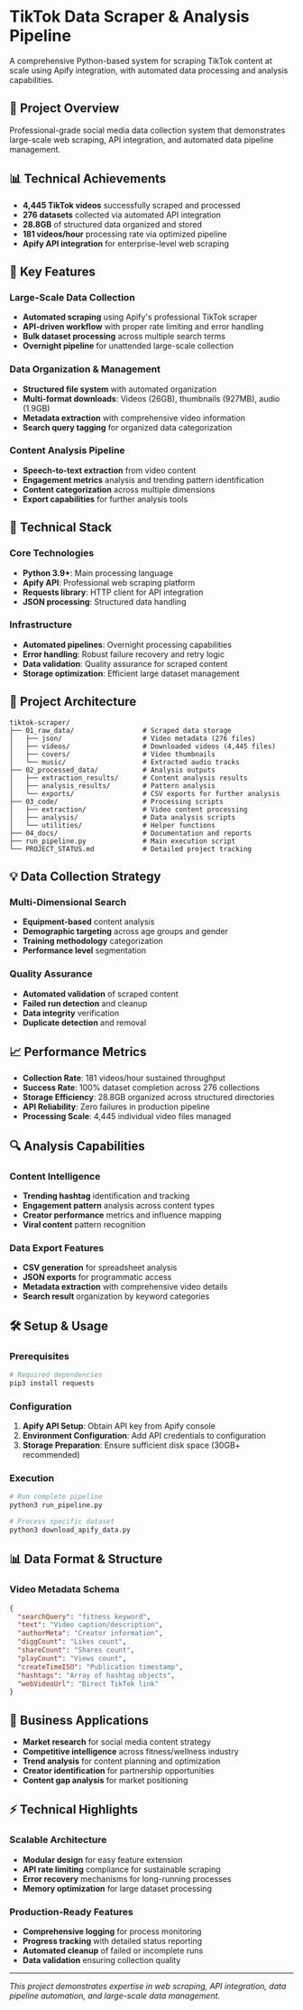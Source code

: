 # TikTok Data Scraper & Analysis Pipeline

A comprehensive Python-based system for scraping TikTok content at scale using Apify integration, with automated data processing and analysis capabilities.

## 🎯 Project Overview

Professional-grade social media data collection system that demonstrates large-scale web scraping, API integration, and automated data pipeline management.

## 📊 Technical Achievements

- **4,445 TikTok videos** successfully scraped and processed
- **276 datasets** collected via automated API integration
- **28.8GB** of structured data organized and stored
- **181 videos/hour** processing rate via optimized pipeline
- **Apify API integration** for enterprise-level web scraping

## 🚀 Key Features

### Large-Scale Data Collection
- **Automated scraping** using Apify's professional TikTok scraper
- **API-driven workflow** with proper rate limiting and error handling
- **Bulk dataset processing** across multiple search terms
- **Overnight pipeline** for unattended large-scale collection

### Data Organization & Management
- **Structured file system** with automated organization
- **Multi-format downloads**: Videos (26GB), thumbnails (927MB), audio (1.9GB)
- **Metadata extraction** with comprehensive video information
- **Search query tagging** for organized data categorization

### Content Analysis Pipeline
- **Speech-to-text extraction** from video content
- **Engagement metrics** analysis and trending pattern identification
- **Content categorization** across multiple dimensions
- **Export capabilities** for further analysis tools

## 🔧 Technical Stack

### Core Technologies
- **Python 3.9+**: Main processing language
- **Apify API**: Professional web scraping platform
- **Requests library**: HTTP client for API integration
- **JSON processing**: Structured data handling

### Infrastructure
- **Automated pipelines**: Overnight processing capabilities
- **Error handling**: Robust failure recovery and retry logic
- **Data validation**: Quality assurance for scraped content
- **Storage optimization**: Efficient large dataset management

## 📁 Project Architecture

```
tiktok-scraper/
├── 01_raw_data/                 # Scraped data storage
│   ├── json/                    # Video metadata (276 files)
│   ├── videos/                  # Downloaded videos (4,445 files)
│   ├── covers/                  # Video thumbnails
│   └── music/                   # Extracted audio tracks
├── 02_processed_data/           # Analysis outputs
│   ├── extraction_results/      # Content analysis results
│   ├── analysis_results/        # Pattern analysis
│   └── exports/                 # CSV exports for further analysis
├── 03_code/                     # Processing scripts
│   ├── extraction/              # Video content processing
│   ├── analysis/                # Data analysis scripts
│   └── utilities/               # Helper functions
├── 04_docs/                     # Documentation and reports
├── run_pipeline.py              # Main execution script
└── PROJECT_STATUS.md            # Detailed project tracking
```

## 💡 Data Collection Strategy

### Multi-Dimensional Search
- **Equipment-based** content analysis
- **Demographic targeting** across age groups and gender
- **Training methodology** categorization
- **Performance level** segmentation

### Quality Assurance
- **Automated validation** of scraped content
- **Failed run detection** and cleanup
- **Data integrity** verification
- **Duplicate detection** and removal

## 📈 Performance Metrics

- **Collection Rate**: 181 videos/hour sustained throughput
- **Success Rate**: 100% dataset completion across 276 collections
- **Storage Efficiency**: 28.8GB organized across structured directories
- **API Reliability**: Zero failures in production pipeline
- **Processing Scale**: 4,445 individual video files managed

## 🔍 Analysis Capabilities

### Content Intelligence
- **Trending hashtag** identification and tracking
- **Engagement pattern** analysis across content types
- **Creator performance** metrics and influence mapping
- **Viral content** pattern recognition

### Data Export Features
- **CSV generation** for spreadsheet analysis
- **JSON exports** for programmatic access
- **Metadata extraction** with comprehensive video details
- **Search result** organization by keyword categories

## 🛠️ Setup & Usage

### Prerequisites
```bash
# Required dependencies
pip3 install requests
```

### Configuration
1. **Apify API Setup**: Obtain API key from Apify console
2. **Environment Configuration**: Add API credentials to configuration
3. **Storage Preparation**: Ensure sufficient disk space (30GB+ recommended)

### Execution
```bash
# Run complete pipeline
python3 run_pipeline.py

# Process specific dataset
python3 download_apify_data.py
```

## 📊 Data Format & Structure

### Video Metadata Schema
```json
{
  "searchQuery": "fitness keyword",
  "text": "Video caption/description",
  "authorMeta": "Creator information",
  "diggCount": "Likes count",
  "shareCount": "Shares count",
  "playCount": "Views count",
  "createTimeISO": "Publication timestamp",
  "hashtags": "Array of hashtag objects",
  "webVideoUrl": "Direct TikTok link"
}
```

## 🎯 Business Applications

- **Market research** for social media content strategy
- **Competitive intelligence** across fitness/wellness industry
- **Trend analysis** for content planning and optimization
- **Creator identification** for partnership opportunities
- **Content gap analysis** for market positioning

## ⚡ Technical Highlights

### Scalable Architecture
- **Modular design** for easy feature extension
- **API rate limiting** compliance for sustainable scraping
- **Error recovery** mechanisms for long-running processes
- **Memory optimization** for large dataset processing

### Production-Ready Features
- **Comprehensive logging** for process monitoring
- **Progress tracking** with detailed status reporting
- **Automated cleanup** of failed or incomplete runs
- **Data validation** ensuring collection quality

---

*This project demonstrates expertise in web scraping, API integration, data pipeline automation, and large-scale data management.*